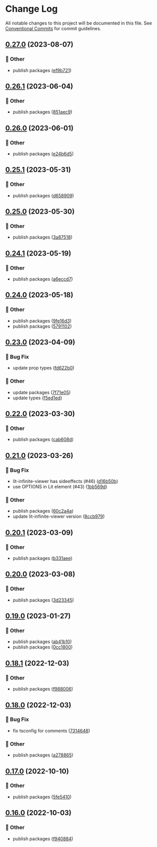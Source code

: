 # Change Log

All notable changes to this project will be documented in this file.
See [Conventional Commits](https://conventionalcommits.org) for commit guidelines.

## [0.27.0](https://github.com/daybrush/infinite-viewer/blob/master/packages/preact-infinite-viewer/compare/lit-infinite-viewer@0.26.1...lit-infinite-viewer@0.27.0) (2023-08-07)


### :mega: Other

* publish packages ([ef9b721](https://github.com/daybrush/infinite-viewer/blob/master/packages/preact-infinite-viewer/commit/ef9b721f1209dfc57f13cae77e9202d2eaba3868))



## [0.26.1](https://github.com/daybrush/infinite-viewer/blob/master/packages/preact-infinite-viewer/compare/lit-infinite-viewer@0.26.0...lit-infinite-viewer@0.26.1) (2023-06-04)


### :mega: Other

* publish packages ([851aec9](https://github.com/daybrush/infinite-viewer/blob/master/packages/preact-infinite-viewer/commit/851aec94146b7349b0e823256a31ad63cc467555))



## [0.26.0](https://github.com/daybrush/infinite-viewer/blob/master/packages/preact-infinite-viewer/compare/lit-infinite-viewer@0.25.1...lit-infinite-viewer@0.26.0) (2023-06-01)


### :mega: Other

* publish packages ([e24b6d5](https://github.com/daybrush/infinite-viewer/blob/master/packages/preact-infinite-viewer/commit/e24b6d5d79530d3844fc8ca5ecfb7a306e6bb9b0))



## [0.25.1](https://github.com/daybrush/infinite-viewer/blob/master/packages/preact-infinite-viewer/compare/lit-infinite-viewer@0.25.0...lit-infinite-viewer@0.25.1) (2023-05-31)


### :mega: Other

* publish packages ([d658909](https://github.com/daybrush/infinite-viewer/blob/master/packages/preact-infinite-viewer/commit/d65890919f233dc5eec527aeb9b31c8b9487a919))



## [0.25.0](https://github.com/daybrush/infinite-viewer/blob/master/packages/preact-infinite-viewer/compare/lit-infinite-viewer@0.24.1...lit-infinite-viewer@0.25.0) (2023-05-30)


### :mega: Other

* publish packages ([3a87518](https://github.com/daybrush/infinite-viewer/blob/master/packages/preact-infinite-viewer/commit/3a8751838224c542c8952a05f6b1e7c7080ff048))



## [0.24.1](https://github.com/daybrush/infinite-viewer/blob/master/packages/preact-infinite-viewer/compare/lit-infinite-viewer@0.24.0...lit-infinite-viewer@0.24.1) (2023-05-19)


### :mega: Other

* publish packages ([a6eccd7](https://github.com/daybrush/infinite-viewer/blob/master/packages/preact-infinite-viewer/commit/a6eccd765bbb50bc0ead2c4997756914d53141bb))



## [0.24.0](https://github.com/daybrush/infinite-viewer/blob/master/packages/preact-infinite-viewer/compare/lit-infinite-viewer@0.23.0...lit-infinite-viewer@0.24.0) (2023-05-18)


### :mega: Other

* publish packages ([9fe16d3](https://github.com/daybrush/infinite-viewer/blob/master/packages/preact-infinite-viewer/commit/9fe16d35f4c550dbdcfb5b527e4ed53476067a7d))
* publish packages ([5791102](https://github.com/daybrush/infinite-viewer/blob/master/packages/preact-infinite-viewer/commit/579110248f87ca469c67998da17a9618f30d3484))



## [0.23.0](https://github.com/daybrush/infinite-viewer/blob/master/packages/preact-infinite-viewer/compare/lit-infinite-viewer@0.22.0...lit-infinite-viewer@0.23.0) (2023-04-09)


### :bug: Bug Fix

* update prop types ([fd622b0](https://github.com/daybrush/infinite-viewer/blob/master/packages/preact-infinite-viewer/commit/fd622b05facc759dda28d1897e689642f88dbed8))


### :mega: Other

* update packages ([7f71e05](https://github.com/daybrush/infinite-viewer/blob/master/packages/preact-infinite-viewer/commit/7f71e052a12f56bd5e1f662181ce1b28bb8004a0))
* update types ([f5ed1ed](https://github.com/daybrush/infinite-viewer/blob/master/packages/preact-infinite-viewer/commit/f5ed1ed526854f04cce3797286b0486b165fe466))



## [0.22.0](https://github.com/daybrush/infinite-viewer/blob/master/packages/preact-infinite-viewer/compare/lit-infinite-viewer@0.21.0...lit-infinite-viewer@0.22.0) (2023-03-30)


### :mega: Other

* publish packages ([cab608d](https://github.com/daybrush/infinite-viewer/blob/master/packages/preact-infinite-viewer/commit/cab608da74002e91953071ab646caaf8b46e8843))



## [0.21.0](https://github.com/daybrush/infinite-viewer/blob/master/packages/preact-infinite-viewer/compare/lit-infinite-viewer@0.20.1...lit-infinite-viewer@0.21.0) (2023-03-26)


### :bug: Bug Fix

* lit-infinite-viewer has sideeffects (#46) ([d16b50b](https://github.com/daybrush/infinite-viewer/blob/master/packages/preact-infinite-viewer/commit/d16b50b9e6801702b319c81b0ce5c1ae456243fa))
* use OPTIONS in Lit element (#43) ([1bb569d](https://github.com/daybrush/infinite-viewer/blob/master/packages/preact-infinite-viewer/commit/1bb569dea74251bcd10d0f743bb055a059f757a9))


### :mega: Other

* publish packages ([60c2a4a](https://github.com/daybrush/infinite-viewer/blob/master/packages/preact-infinite-viewer/commit/60c2a4a4752b756189bc2cea63e5d6defe1e83f7))
* update lit-infinite-viewer version ([8ccb979](https://github.com/daybrush/infinite-viewer/blob/master/packages/preact-infinite-viewer/commit/8ccb979b27784542348d58ccec94d2640341f975))



## [0.20.1](https://github.com/daybrush/infinite-viewer/blob/master/packages/preact-infinite-viewer/compare/lit-infinite-viewer@0.20.0...lit-infinite-viewer@0.20.1) (2023-03-09)


### :mega: Other

* publish packages ([b331aee](https://github.com/daybrush/infinite-viewer/blob/master/packages/preact-infinite-viewer/commit/b331aeefc684f815276d0fc4ec05f9955f59cd20))



## [0.20.0](https://github.com/daybrush/infinite-viewer/blob/master/packages/preact-infinite-viewer/compare/lit-infinite-viewer@0.19.0...lit-infinite-viewer@0.20.0) (2023-03-08)


### :mega: Other

* publish packages ([3d23345](https://github.com/daybrush/infinite-viewer/blob/master/packages/preact-infinite-viewer/commit/3d233455960c7afd2515c68ca26e1c00bf5bff1e))



## [0.19.0](https://github.com/daybrush/infinite-viewer/blob/master/packages/preact-infinite-viewer/compare/lit-infinite-viewer@0.18.1...lit-infinite-viewer@0.19.0) (2023-01-27)


### :mega: Other

* publish packages ([ab41b10](https://github.com/daybrush/infinite-viewer/blob/master/packages/preact-infinite-viewer/commit/ab41b100b2da4b3f5021cb843dd0731bbdea4a68))
* publish packages ([0cc1800](https://github.com/daybrush/infinite-viewer/blob/master/packages/preact-infinite-viewer/commit/0cc18007e64be634cc938dae905c78b7321498c3))



## [0.18.1](https://github.com/daybrush/infinite-viewer/blob/master/packages/preact-infinite-viewer/compare/lit-infinite-viewer@0.18.0...lit-infinite-viewer@0.18.1) (2022-12-03)


### :mega: Other

* publish packages ([f988006](https://github.com/daybrush/infinite-viewer/blob/master/packages/preact-infinite-viewer/commit/f98800609ce749dfd28da11af42448c310ef252f))



## [0.18.0](https://github.com/daybrush/infinite-viewer/blob/master/packages/preact-infinite-viewer/compare/lit-infinite-viewer@0.17.0...lit-infinite-viewer@0.18.0) (2022-12-03)


### :bug: Bug Fix

* fix tsconfig for comments ([7314648](https://github.com/daybrush/infinite-viewer/blob/master/packages/preact-infinite-viewer/commit/73146488f0a9308aa4db99a473269ddb744e18af))


### :mega: Other

* publish packages ([a278865](https://github.com/daybrush/infinite-viewer/blob/master/packages/preact-infinite-viewer/commit/a27886520517db13db611cbede6861be1b7f090a))



## [0.17.0](https://github.com/daybrush/infinite-viewer/blob/master/packages/preact-infinite-viewer/compare/lit-infinite-viewer@0.16.0...lit-infinite-viewer@0.17.0) (2022-10-10)


### :mega: Other

* publish packages ([5fe5410](https://github.com/daybrush/infinite-viewer/blob/master/packages/preact-infinite-viewer/commit/5fe5410328336014b62b899bfbdd642768372563))



## [0.16.0](https://github.com/daybrush/infinite-viewer/blob/master/packages/preact-infinite-viewer/compare/lit-infinite-viewer@0.15.5...lit-infinite-viewer@0.16.0) (2022-10-03)


### :mega: Other

* publish packages ([f940884](https://github.com/daybrush/infinite-viewer/blob/master/packages/preact-infinite-viewer/commit/f9408844f99014de30b3e9348541719f9bceef39))
